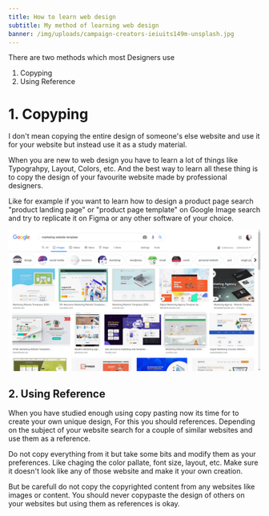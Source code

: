 ```yaml
---
title: How to learn web design
subtitle: My method of learning web design
banner: /img/uploads/campaign-creators-ieiuits149m-unsplash.jpg
---
```

There are two methods which most Designers use

1. Copyping
2. Using Reference

# **1. Copyping**

I don't mean copying the entire design of someone's else website and use it for your website but instead use it as a study material.

When you are new to web design you have to learn a lot of things like Typograhpy, Layout, Colors, etc. And the best way to learn all these thing is to copy the design of your favourite website made by professional designers.

Like for example if you want to learn how to design a product page search "product landing page" or "product page template" on Google Image search and try to replicate it on Figma or any other software of your choice.

![Picture of google image search](/img/uploads/screenshot_2021-03-31_14-41-25.png "Templates for marketing site")

## **2. Using Reference**

When you have studied enough using copy pasting now its time for to create your own unique design, For this you should references. Depending on the subject of your website search for a couple of similar websites and use them as a reference.

Do not copy everything from it but take some bits and modify them as your preferences. Like chaging the color pallate, font size, layout, etc. Make sure it doesn't look like any of those website and make it your own creation.

But be carefull do not copy the copyrighted content from any websites like images or content. You should never copypaste the design of others on your websites but using them as references is okay.
